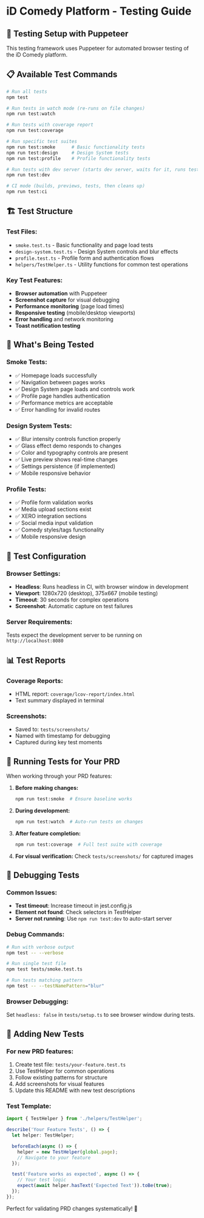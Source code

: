 # iD Comedy Platform - Testing Guide

## 🧪 **Testing Setup with Puppeteer**

This testing framework uses Puppeteer for automated browser testing of the iD Comedy platform.

## 📋 **Available Test Commands**

```bash
# Run all tests
npm test

# Run tests in watch mode (re-runs on file changes)
npm run test:watch

# Run tests with coverage report
npm run test:coverage

# Run specific test suites
npm run test:smoke      # Basic functionality tests
npm run test:design     # Design System tests
npm run test:profile    # Profile functionality tests

# Run tests with dev server (starts dev server, waits for it, runs tests)
npm run test:dev

# CI mode (builds, previews, tests, then cleans up)
npm run test:ci
```

## 🏗️ **Test Structure**

### **Test Files:**
- `smoke.test.ts` - Basic functionality and page load tests
- `design-system.test.ts` - Design System controls and blur effects
- `profile.test.ts` - Profile form and authentication flows
- `helpers/TestHelper.ts` - Utility functions for common test operations

### **Key Test Features:**
- **Browser automation** with Puppeteer
- **Screenshot capture** for visual debugging
- **Performance monitoring** (page load times)
- **Responsive testing** (mobile/desktop viewports)
- **Error handling** and network monitoring
- **Toast notification testing**

## 🎯 **What's Being Tested**

### **Smoke Tests:**
- ✅ Homepage loads successfully
- ✅ Navigation between pages works
- ✅ Design System page loads and controls work
- ✅ Profile page handles authentication
- ✅ Performance metrics are acceptable
- ✅ Error handling for invalid routes

### **Design System Tests:**
- ✅ Blur intensity controls function properly
- ✅ Glass effect demo responds to changes
- ✅ Color and typography controls are present
- ✅ Live preview shows real-time changes
- ✅ Settings persistence (if implemented)
- ✅ Mobile responsive behavior

### **Profile Tests:**
- ✅ Profile form validation works
- ✅ Media upload sections exist
- ✅ XERO integration sections
- ✅ Social media input validation
- ✅ Comedy styles/tags functionality
- ✅ Mobile responsive design

## 🔧 **Test Configuration**

### **Browser Settings:**
- **Headless**: Runs headless in CI, with browser window in development
- **Viewport**: 1280x720 (desktop), 375x667 (mobile testing)
- **Timeout**: 30 seconds for complex operations
- **Screenshot**: Automatic capture on test failures

### **Server Requirements:**
Tests expect the development server to be running on `http://localhost:8080`

## 📊 **Test Reports**

### **Coverage Reports:**
- HTML report: `coverage/lcov-report/index.html`
- Text summary displayed in terminal

### **Screenshots:**
- Saved to: `tests/screenshots/`
- Named with timestamp for debugging
- Captured during key test moments

## 🚀 **Running Tests for Your PRD**

When working through your PRD features:

1. **Before making changes:**
   ```bash
   npm run test:smoke  # Ensure baseline works
   ```

2. **During development:**
   ```bash
   npm run test:watch  # Auto-run tests on changes
   ```

3. **After feature completion:**
   ```bash
   npm run test:coverage  # Full test suite with coverage
   ```

4. **For visual verification:**
   Check `tests/screenshots/` for captured images

## 🐛 **Debugging Tests**

### **Common Issues:**
- **Test timeout**: Increase timeout in jest.config.js
- **Element not found**: Check selectors in TestHelper
- **Server not running**: Use `npm run test:dev` to auto-start server

### **Debug Commands:**
```bash
# Run with verbose output
npm test -- --verbose

# Run single test file
npm test tests/smoke.test.ts

# Run tests matching pattern
npm test -- --testNamePattern="blur"
```

### **Browser Debugging:**
Set `headless: false` in `tests/setup.ts` to see browser window during tests.

## 🔄 **Adding New Tests**

### **For new PRD features:**
1. Create test file: `tests/your-feature.test.ts`
2. Use TestHelper for common operations
3. Follow existing patterns for structure
4. Add screenshots for visual features
5. Update this README with new test descriptions

### **Test Template:**
```typescript
import { TestHelper } from './helpers/TestHelper';

describe('Your Feature Tests', () => {
  let helper: TestHelper;

  beforeEach(async () => {
    helper = new TestHelper(global.page);
    // Navigate to your feature
  });

  test('Feature works as expected', async () => {
    // Your test logic
    expect(await helper.hasText('Expected Text')).toBe(true);
  });
});
```

Perfect for validating PRD changes systematically! 🎉